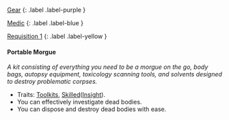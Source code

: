 
[Gear](Game/Gear-List)
{: .label .label-purple }

[Medic](Game/Medic)
{: .label .label-blue }

[Requisition 1](Game/Deployment#Requisition)
{: .label .label-yellow }
#### Portable Morgue
*A kit consisting of everything you need to be a morgue on the go, body bags, autopsy equipment, toxicology scanning tools, and solvents designed to destroy problematic corpses.*
* Traits: [Toolkits](Game/Core/Blocks/Toolkits), [Skilled](Game/Core/Blocks/Skilled)([Insight](Game/Core/Intelligence#Insight)).
* You can effectively investigate dead bodies.
* You can dispose and destroy dead bodies with ease.

